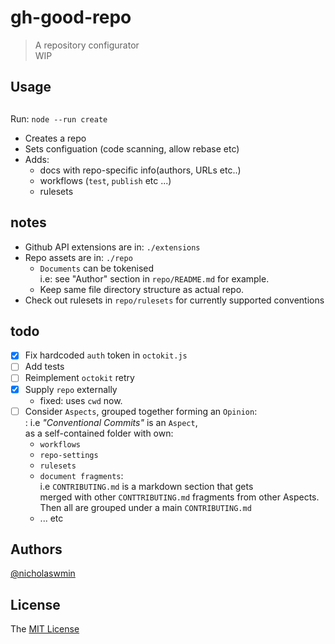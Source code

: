 # gh-good-repo

> A repository configurator  
> WIP

## Usage

## 
Run: `node --run create`

- Creates a repo  
- Sets configuation (code scanning, allow rebase etc)  
- Adds:   
  - docs with repo-specific info(authors, URLs etc..)
  - workflows (`test`, `publish` etc ...)
  - rulesets
  
## notes

- Github API extensions are in: `./extensions`
- Repo assets are in: `./repo`
  - `Documents` can be tokenised   
    i.e: see "Author" section in `repo/README.md` for example.  
  - Keep same file directory structure as actual repo.
- Check out rulesets in `repo/rulesets` for currently supported conventions  

## todo

- [x] Fix hardcoded `auth` token in `octokit.js`
- [ ] Add tests
- [ ] Reimplement `octokit` retry
- [x] Supply `repo` externally
  - fixed: uses `cwd` now.
- [ ] Consider `Aspects`, grouped together forming an `Opinion`:   
  : i.e *"Conventional Commits"* is an `Aspect`,   
    as a self-contained folder with own:    
    - `workflows`
    - `repo-settings`
    - `rulesets` 
    - `document fragments`:   
      i.e `CONTRIBUTING.md` is a markdown section that gets   
      merged with other `CONTTRIBUTING.md` fragments from other Aspects.   
      Then all are grouped under a main `CONTRIBUTING.md`  
    - ... etc

## Authors

[@nicholaswmin][owner-url]

## License 

The [MIT License][license]

[owner-url]: https://github.com/nicholaswmin
[license]: ./LICENSE
